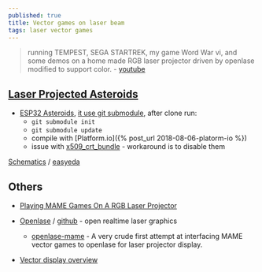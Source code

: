 ```yaml
---
published: true
title: Vector games on laser beam
tags: laser vector games
---
```

> running TEMPEST, SEGA STARTREK, my game Word War vi, and some demos on a home made RGB laser projector driven by openlase modified to support color. - [youtube](https://www.youtube.com/watch?v=eA6pvAZ3nq4) 

## [Laser Projected Asteroids](https://www.youtube.com/watch?v=LXDwGygCokU&t=0s)
- [ESP32 Asteroids](https://github.com/atomic14/esp-asteroids), [it use git submodule](https://git-scm.com/book/en/v2/Git-Tools-Submodules), after clone run:
    - `git submodule init` 
    - `git submodule update`
    - compile with [Platform.io]({% post_url 2018-08-06-platorm-io %})
    - issue with [x509_crt_bundle](https://github.com/espressif/esp-idf/issues/7621#issuecomment-931273887) - workaround is to disable them 

[Schematics](https://oshwlab.com/chris_9044/laser-show-driver-breadboard) / [easyeda](https://easyeda.com/editor#id=129a292fc01a4e27935e7416db2ddd6e)
        

## Others

- [Playing MAME Games On A RGB Laser Projector](https://hackaday.com/2013/03/12/playing-mame-games-on-a-rgb-laser-projector/)

- [Openlase](https://marcan.st/2010/11/openlase-open-realtime-laser-graphics/) / [github](https://github.com/marcan/openlase) - open realtime laser graphics
	- [openlase-mame](https://github.com/jv4779/openlase-mame) - A very crude first attempt at interfacing MAME vector games to openlase for laser projector display. 

- [Vector display overview](https://trmm.net/Category:Vector_display/)
